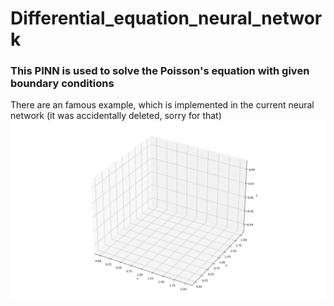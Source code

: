 # Differential_equation_neural_network
### This PINN is used to solve the Poisson's equation with given boundary conditions
There are an famous example, which is implemented in the current neural network (it was accidentally deleted, sorry for that)
![One of solutions](main_surface.png)
